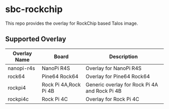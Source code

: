 # sbc-rockchip

This repo provides the overlay for RockChip based Talos image.

## Supported Overlay

| Overlay Name | Board                 | Description                                   |
| ------------ | --------------------- | --------------------------------------------- |
| nanopi-r4s   | NanoPi R4S            | Overlay for NanoPi R4S                        |
| rock64       | Pine64 Rock64         | Overlay for Pine64 Rock64                     |
| rockpi4      | Rock Pi 4A,Rock Pi 4B | Generic overlay for Rock Pi 4A and Rock Pi 4B |
| rockpi4c     | Rock Pi 4C            | Overlay for Rock Pi 4C                        |

